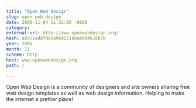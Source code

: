 ```yaml
---
title: "Open Web Design"
slug: open-web-design
date: 2006-11-04 11:32:09 -0600
category: 
external-url: http://www.openwebdesign.org/
hash: a85c1ed8fd86a9692218eab994616b7b
year: 2006
month: 11
scheme: http
host: www.openwebdesign.org
path: /

---
```


Open Web Design is a community of designers and site owners sharing free web design templates as well as web design information. Helping to make the internet a prettier place!
